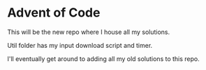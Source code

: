 # Advent of Code
This will be the new repo where I house all my solutions.

Util folder has my input download script and timer.

I'll eventually get around to adding all my old solutions to this repo.